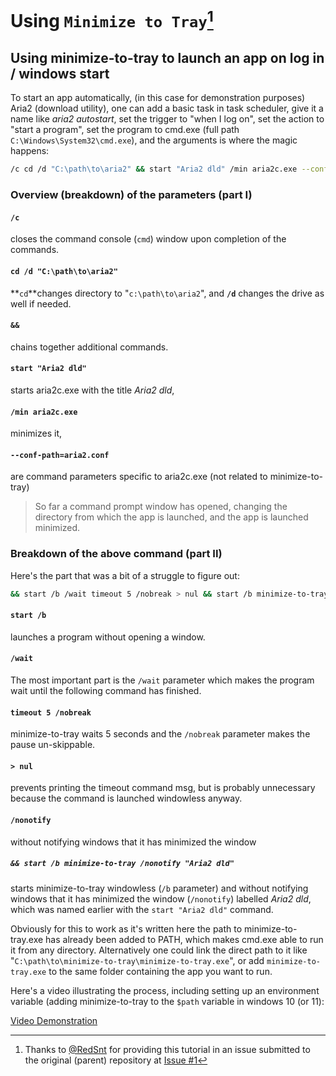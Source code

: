 # Using `Minimize to Tray`[^1]

## Using minimize-to-tray to launch an app on log in / windows start

To start an app automatically, (in this case for demonstration purposes) Aria2 (download utility), one can add a basic task in task scheduler, give it a name like _aria2 autostart_, set the trigger to "when I log on", set the action to "start a program", set the program to cmd.exe (full path `C:\Windows\System32\cmd.exe`), and the arguments is where the magic happens:

```sh
/c cd /d "C:\path\to\aria2" && start "Aria2 dld" /min aria2c.exe --conf-path=aria2.conf && start /b /wait timeout 5 /nobreak > nul && start /b minimize-to-tray /nonotify "Aria2 dld"
```

### Overview (breakdown) of the parameters (part I)

#### `/c` 

closes the command console (`cmd`) window upon completion of the commands.  

#### `cd /d "C:\path\to\aria2"` 

**`cd`**changes directory to "`c:\path\to\aria2`", and  **`/d`**  changes the drive as well if needed.  

#### `&&` 

chains together additional commands.  

#### `start "Aria2 dld"`

starts aria2c.exe with the title _Aria2 dld_, 

#### `/min aria2c.exe` 

minimizes it, 

#### `--conf-path=aria2.conf` 

are command parameters specific to aria2c.exe (not related to minimize-to-tray)
<br>

>So far a command prompt window has opened, changing the directory from which the app is launched, and the app is launched minimized.

### Breakdown of the above command (part II)

Here's the part that was a bit of a struggle to figure out:

```sh
&& start /b /wait timeout 5 /nobreak > nul && start /b minimize-to-tray /nonotify "Aria2 dld"
```

#### `start /b` 

launches a program without opening a window. 

#### `/wait`

The most important part is the `/wait` parameter which makes the program wait until the following command has finished. 

#### `timeout 5 /nobreak`

minimize-to-tray waits 5 seconds and the `/nobreak` parameter makes the pause un-skippable. 

#### `> nul` 

prevents printing the timeout command msg, but is probably unnecessary because the command is launched windowless anyway.

####  `/nonotify`

without notifying windows that it has minimized the window

##### `&& start /b minimize-to-tray /nonotify "Aria2 dld"` 

starts minimize-to-tray windowless (`/b` parameter) and without notifying windows that it has minimized the window (`/nonotify`) labelled _Aria2 dld_, which was named earlier with the `start "Aria2 dld"` command.

Obviously for this to work as it's written here the path to minimize-to-tray.exe has already been added to PATH, which makes cmd.exe able to run it from any directory. Alternatively one could link the direct path to it like "`C:\path\to\minimize-to-tray\minimize-to-tray.exe`", or add `minimize-to-tray.exe` to the same folder containing  the app you want to run.

Here's a video illustrating the process, including setting up an environment variable (adding minimize-to-tray to the `$path` variable in windows 10 (or 11):

[Video Demonstration](https://github.com/user-attachments/assets/4c83cb56-7fa8-45d1-8b4c-fadfcb2d6d31 "See video_guide.mp4 in root of this fork")



 [^1]: Thanks to [@RedSnt](https://github.com/RedSnt) for providing this tutorial in an issue submitted to the original (parent) repository at [Issue #1](https://github.com/danielgjackson/minimize-to-tray/issues/1)
